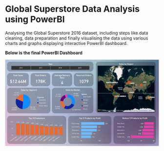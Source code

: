 # Global Superstore Data Analysis using PowerBI
 Analysing the Global Superstore 2016 dataset, including steps like data cleaning, data preparation and finally visualising the data using various charts and graphs displaying interactive PowerBI dashboard.


**Below is the final PowerBI Dashboard**

![Test Image 1](https://github.com/desaikun1996/Global-Superstore-Data-Analysis-using-PowerBI/blob/main/Final%20Dashboard.png)
